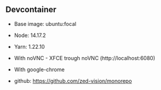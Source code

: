 ## Devcontainer

- Base image: ubuntu:focal
- Node: 14.17.2
- Yarn: 1.22.10
- With noVNC - XFCE trough noVNC (http://localhost:6080)
- With google-chrome

- github: https://github.com/zed-vision/monorepo
